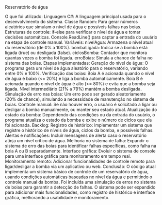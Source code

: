 Reservatório de água

O que foi utilizado:
Linguagem C#: A linguagem principal usada para o desenvolvimento do sistema.
Classe Random: Para gerar números aleatórios que simulam o nível de água e possíveis falhas nas boias.
Estruturas de controle:
if-else para verificar o nível de água e tomar decisões automáticas.
Console.ReadLine() para captar a entrada do usuário na etapa de controle manual.
Variáveis:
nivelAgua: Armazena o nível atual do reservatório (de 0% a 100%).
bombaLigada: Indica se a bomba está ligada (true) ou desligada (false).
ciclosBomba: Contador que monitora quantas vezes a bomba foi ligada.
erroBoias: Simula a chance de falha no sistema das boias.
Etapas implementadas:
Geração do nível de água: O programa gera um nível de água aleatório para o reservatório, variando entre 0% e 100%.
Verificação das boias:
Boia A é acionada quando o nível de água é baixo (<= 20%) e liga a bomba automaticamente.
Boia B é acionada quando o nível de água é alto (>= 80%) e evita que a bomba seja ligada.
Nível intermediário (21% a 79%) mantém a bomba desligada.
Simulação de erro nas boias: Um erro pode ser gerado aleatoriamente (20% de chance), simulando a necessidade de manutenção no sistema de boias.
Controle manual: Se não houver erro, o usuário é solicitado a ligar ou desligar a bomba manualmente, ou manter seu estado atual.
Atualização do estado da bomba: Dependendo das condições ou da entrada do usuário, o programa atualiza o estado da bomba e exibe o número de ciclos que ela foi acionada.
Backlog:
Registro de histórico: Implementar um sistema que registre o histórico de níveis de água, ciclos da bomba, e possíveis falhas.
Alertas e notificações: Incluir mensagens de alerta caso o reservatório atinja um nível crítico de água.
Melhoria no sistema de falha: Expandir o sistema de erro das boias para identificar falhas específicas, como falha na boia A ou B separadamente.
Interface gráfica: Evoluir o sistema de console para uma interface gráfica para monitoramento em tempo real.
Monitoramento remoto: Adicionar funcionalidades de controle remoto para ligar/desligar a bomba via um aplicativo ou web.
Conclusão:
O código atual implementa um sistema básico de controle de um reservatório de água, usando condições automáticas baseadas no nível da água e permitindo o controle manual da bomba. Foi incluída uma simulação de erros no sistema de boias para garantir a detecção de falhas. O sistema pode ser expandido para adicionar mais funcionalidades, como registro de histórico e interface gráfica, melhorando a usabilidade e monitoramento.